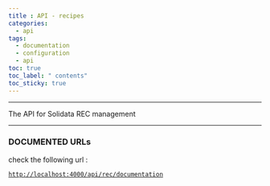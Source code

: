 ```yaml
---
title : API - recipes
categories:
  - api
tags:
  - documentation
  - configuration
  - api
toc: true
toc_label: " contents"
toc_sticky: true
---
```


--------

The API for Solidata REC management

--------

### DOCUMENTED URLs

check the following url :

  [`http://localhost:4000/api/rec/documentation`](http://localhost:4000/api/rec/documentation)

